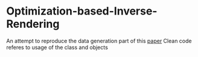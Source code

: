 # Optimization-based-Inverse-Rendering
An attempt to reproduce the data generation part of this [paper](https://ieeexplore.ieee.org/abstract/document/8360505)
Clean code referes to usage of the class and objects

